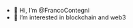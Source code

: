 - 👋 Hi, I’m @FrancoContegni
- 👀 I’m interested in blockchain and web3



<!---
FrancoContegni/FrancoContegni is a ✨ special ✨ repository because its `README.md` (this file) appears on your GitHub profile.
You can click the Preview link to take a look at your changes.
--->
